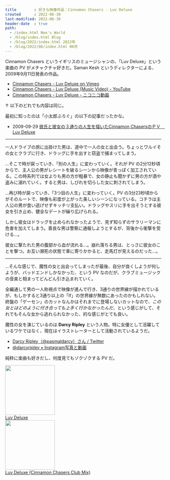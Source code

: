 ```yaml
---
title        : 好きな映像作品：Cinnamon Chasers - Luv Deluxe
created      : 2022-06-30
last-modified: 2022-06-30
header-date  : true
path:
  - /index.html Neo's World
  - /blog/index.html Blog
  - /blog/2022/index.html 2022年
  - /blog/2022/06/index.html 06月
---
```


Cinnamon Chasers というイギリスのミュージシャンの、「Luv Deluxe」という楽曲の PV がメチャクチャ好きだ。Saman Kesh というディレクターによる、2009年9月11日発表の作品。

- [Cinnamon Chasers - Luv Deluxe on Vimeo](https://vimeo.com/6540668)
- [Cinnamon Chasers - Luv Deluxe (Music Video) - YouTube](https://www.youtube.com/watch?v=Z8Y1MalRrDc)
- [Cinnamon Chasers - Luv Deluxe - ニコニコ動画](https://www.nicovideo.jp/watch/sm8480896)

↑ 以下のどれでも内容は同じ。

最初に知ったのは「小太郎ぶろぐ」の以下の記事だったかな。

- 2009-09-29 [彼氏と彼女の３通りの人生を描いたCinnamon ChasersのＰＶ　Luv Deluxe](http://www.kotaro269.com/archives/50917603.html)

---

一人ドライブの旅に出掛けた男は、道中で一人の女と出会う。ちょっとワルイその女とクラブに行き、ドラッグに手を出すと窃盗で捕まってしまう。

…そこで時が戻っていき、「別の人生」に変わっていく。それが PV の2分12秒頃からで、主人公の男がレシートを破るシーンから映像が青っぽく加工されている。この時系列では女よりも男の方が粗暴で、女の静止も聞かずに男の方が酒や盗みに溺れていく。すると男は、しびれを切らした女に刺されてしまう。

…再び時が戻っていき、「3つ目の人生」に変わっていく。PV の3分23秒頃からがそのルートで、映像も彩度が上がった美しいシーンになっている。コチラは主人公の男が食い逃げせずキッチリ支払い。ドラッグやスリに手を出そうとする彼女を引き止め、健全なデートが繰り広げられる。

しかし彼女はドラッグを止められなかったようで、見ず知らずのサラリーマンに危害を加えてしまう。善良な男は警察に通報しようとするが、背後から衝撃を受ける…。

彼女に撃たれた男の腹部から血が流れる…。崩れ落ちる男は、とっさに彼女のことを撃つ。お互い瀕死の状態で車に寄りかかると、走馬灯が見えるのだった…。

---

…そんな感じで、魔性の女と出会ってしまったが最後、自分が良くしようが何しようが、バッドエンドしかなかった、という PV なのだが、クラブミュージックの音楽と相まってどんどん引き込まれていく。

全編通して男の一人称視点で映像が進んで行き、3通りの世界線が描かれているが、もしかすると3通り以上の「If」の世界線が無数にあったのかもしれない。終盤の「ゲーセン」のカットなんかはそれまでに登場しないカットなので、*この女とはどのように付き合っても上手く行かなかったんだ*、という感じがして、それでもそんな女から逃れられなかった、的な感じがとても良い。

魔性の女を演じているのは **Darcy Ripley** という人物。特に女優として活躍しているワケではなく、現在はイラストレーターとして活動されているようだ。

- [Darcy Ripley（@pasmaldarcy）さん / Twitter](https://twitter.com/pasmaldarcy)
- [@darcyripley • Instagram写真と動画](https://www.instagram.com/darcyripley/)

純粋に楽曲も好きだし、何度見てもゾクゾクする PV だ。

<div class="ad-amazon">
  <div class="ad-amazon-image">
    <a href="https://www.amazon.co.jp/dp/B00548VP02?tag=neos21-22&amp;linkCode=osi&amp;th=1&amp;psc=1">
      <img src="https://m.media-amazon.com/images/I/51Jnzo607OL._SL160_.jpg" width="160" height="160">
    </a>
  </div>
  <div class="ad-amazon-info">
    <div class="ad-amazon-title">
      <a href="https://www.amazon.co.jp/dp/B00548VP02?tag=neos21-22&amp;linkCode=osi&amp;th=1&amp;psc=1">Luv Deluxe</a>
    </div>
  </div>
</div>

<div class="ad-amazon">
  <div class="ad-amazon-image">
    <a href="https://www.amazon.co.jp/dp/B003VLLLWQ?tag=neos21-22&amp;linkCode=osi&amp;th=1&amp;psc=1">
      <img src="https://m.media-amazon.com/images/I/51ZegpElKuL._SL160_.jpg" width="160" height="160">
    </a>
  </div>
  <div class="ad-amazon-info">
    <div class="ad-amazon-title">
      <a href="https://www.amazon.co.jp/dp/B003VLLLWQ?tag=neos21-22&amp;linkCode=osi&amp;th=1&amp;psc=1">Luv Deluxe (Cinnamon Chasers Club Mix)</a>
    </div>
  </div>
</div>
